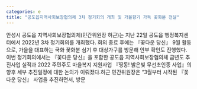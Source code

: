 ```yaml
---
categories: e
title: "공도읍지역사회보장협의체 3차 정기회의 개최 및 가을향기 가득 꽃화분 전달"
---
```

안성시 공도읍 지역사회보장협의체(민간위원장 허근)는 지난 22일 공도읍 행정복지센터에서 2022년 3차 정기회의를 개최했다. 회의 종료 후에는 『꽃다운 당신』 9월 활동으로, 가을을 대표하는 국화 꽃화분 심기 후 대상가구를 방문해 안부 확인도 진행했다. 이번 정기회의에서는 『꽃다운 당신』을 포함한 공도읍 지역사회보장협의체 금년도 추진사업 실적과 2022 주민주도 마을복지 지원사업 『띵동! 밝은빛 무선초인종 사업』의 향후 세부 추진일정에 대한 논의가 이뤄졌다.허근 민간위원장은 “3월부터 시작된 『꽃다운 당신』 사업을 추진하면서, 방문